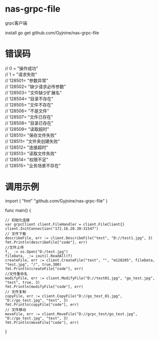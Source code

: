 # nas-grpc-file
grpc客户端

install
go get github.com/Gyjnine/nas-grpc-file

# 错误码
//	0 = "操作成功"<br>
//	1 = "请求失败"<br>
//	128501= "参数异常"<br>
//	128502= "缺少请求必传参数"<br>
//	128503= "文件缺少扩展名"<br>
//	128504= "目录不存在"<br>
//	128505= "文件不存在"<br>
//	128506= "不是文件"<br>
//	128507= "文件已存在"<br>
//	128508= "目录已存在"<br>
//	128509= "读取超时"<br>
//	128510= "保存文件失败"<br>
//	128511= "文件夹创建失败"<br>
//	128512= "连接超时"<br>
//	128513= "读取文件失败"<br>
//	128514= "权限不足"<br>
//	128515= "业务场景不存在"<br>

# 调用示例
import (
	"fmt"
	"github.com/Gyjnine/nas-grpc-file"
)

func main() {

    // 初始化连接
    var grpcClient client.FileHandler = client.FileClient{}
    client.InitConnection("172.16.20.30:31547")
    // 文件下载
    describeFile, err := client.DescribeFile("test", "D://test1.jpg", 3)
    fmt.Println(describeFile["code"], err)
    //文件上传
    f,_ := os.Open("D:/test.jpg")
    fileData, _:= ioutil.ReadAll(f)
    createFile, err := client.CreateFile("test", "", "m128205", fileData, "test.jpg", "/", true,300)
    fmt.Println(createFile["code"], err)
    //文件重命名
    modifyFile, err := client.ModifyFile("D://test01.jpg", "go_test.jpg", "test", true, 3)
    fmt.Println(modifyFile["code"], err)
    // 文件复制
    copyFile, err := client.CopyFile("D://go_test_01.jpg", "D://go_test.jpg", "test", 3)
    fmt.Println(copyFile["code"], err)
    // 文件移动
    moveFile, err := client.MoveFile("D://grpc_test/go_test.jpg", "D://go_test.jpg", "test", 3)
    fmt.Println(moveFile["code"], err)
    
}
